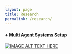 ```yaml
---
layout: page
title: Research
permalink: /research/
---
```

#### + [Multi Agent Systems Setup](/multiagentsystems/2018/04/21/Multi-Agent-Systems-Setup)
[![IMAGE ALT TEXT HERE](http://img.youtube.com/vi/TFjmvfRvjTc/0.jpg)](https://www.youtube.com/watch?v=TFjmvfRvjTc)
